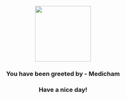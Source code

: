 <p align="center">
            <img src="https://raw.githubusercontent.com/PokeAPI/sprites/master/sprites/pokemon/308.png" width="150" height="150">
          </p>
          <h3 align="center">You have been greeted by - <b>Medicham</b></h3>
          <h3 align="center">Have a nice day!</h3>
        